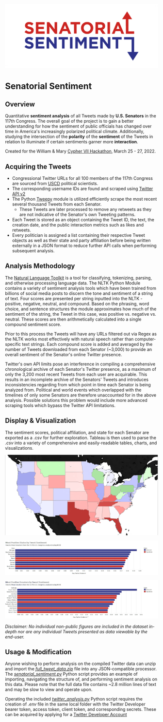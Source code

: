 <p align="center"><a href="https://ianmacdonald.me/sentorialsentiment.php" target="_blank" rel="noopener noreferrer"><img src="images/logos/senatorial_logo.png?raw=true" alt="re-frame logo"></a></p>

# Senatorial Sentiment

## Overview
Quantitative **sentiment analysis** of all Tweets made by **U.S. Senators** in the 117th Congress. The overall goal of the project is to gain a better understanding for how the sentiment of public officials has changed over time in America's increasingly polarized political climate. Additionally, studying the intersection of the **polarity** of the **sentiment** of the Tweets in relation to illuminate if certain sentiments garner more **interaction**. 

Created for the William & Mary [Cypher VII Hackathon](https://cypher-vii.devpost.com/), March 25 - 27, 2022.

## Acquiring the Tweets
* Congressional Twitter URLs for all 100 members of the 117th Congress are sourced from [USCD](https://ucsd.libguides.com/congress_twitter/home) political scientists.
* The corresponding username IDs are found and scraped using [Twitter API v2](https://developer.twitter.com/en/docs/twitter-api)
* The Python [Tweepy](https://www.tweepy.org/) module is utilized efficiently scrape the most recent several thousand Tweets from each Senator.
  * These Tweets are later processed to remove any retweets as they are not indicative of the Senator's own Tweeting patterns.
* Each Tweet is stored as an object containing the Tweet ID, the text, the creation date, and the public interaction metrics such as likes and retweets.
* Every politician is assigned a list containing their respective Tweet objects as well as their state and party affiliation before being written externally in a JSON format to reduce further API calls when performing subsequent analysis.

## Analysis Methodology
The [Natural Language Toolkit](https://www.nltk.org/) is a tool for classifying, tokenizing, parsing, and otherwise processing language data. The NLTK Python Module contains a variety of sentiment analysis tools which have been trained from billions of social media posts to discern the tone and sentiment of a string of text. Four scores are presented per string inputted into the NLTK - positive, negative, neutral, and compound. Based on the phrasing, word choice, and sentence structures the module approximates how much of the sentiment of the string, the Tweet in this case, was positive vs. negative vs. neutral. These scores are then arithmetically calculated into a single compound sentiment score. 

Prior to this process the Tweets will have any URLs filtered out via Regex as the NLTK works most effectively with natural speech rather than computer-specific text strings. Each compound score is added and averaged by the number of Tweets downloaded from each Senator (~3,000) to provide an overall sentiment of the Senator's online Twitter presence. 

Twitter's own API limits pose an interference in compiling a comprehensive chronological archive of each Senator's Twitter presence, as a maximum of only the 3,200 most recent Tweets from each user are acquirable. This results in an incomplete archive of the Senators' Tweets and introduces inconsistencies regarding from which point in time each Senator is being analyzed from. Political and world events which overlapped with the timelines of only some Senators are therefore unaccounted for in the above analysis. Possible solutions this problem would include more advanced scraping tools which bypass the Twitter API limitations.

## Display & Visualization
The sentiment scores, political affiliation, and state for each Senator are exported as a .csv for further exploration. Tableau is then used to parse the *.csv* into a variety of comprehensive and easily-readable tables, charts, and visualizations.

<p align="center"><a href="https://ianmacdonald.me/sentorialsentiment.php" target="_blank" rel="noopener noreferrer"><img src="visualizations/us_map_dark_alpha.png?raw=true" alt="re-frame logo"></a></p>
<p align="center"><a href="https://ianmacdonald.me/sentorialsentiment.php" target="_blank" rel="noopener noreferrer"><img src="visualizations/positive_states_dark_alpha.png?raw=true" alt="re-frame logo"></a></p>
<p align="center"><a href="https://ianmacdonald.me/sentorialsentiment.php" target="_blank" rel="noopener noreferrer"><img src="visualizations/positive_senators_dark_alpha.png?raw=true" alt="re-frame logo"></a></p>



*Disclaimer: No individual non-public figures are included in the dataset in-depth nor are any individual Tweets presented as data viewable by the end-user.*

## Usage & Modification
Anyone wishing to perform analysis on the compiled Twitter data can unzip and import the [*full_tweet_data.zip*](full_tweet_data.zip) file into any JSON-compatible processor. The [*senatorial_sentiment.py*](senatorial_sentiment.py) Python script provides an example of importing, navigating the structure of, and performing sentiment analysis on this data. Please note that the full data file contains ~2.8 million lines of text and may be slow to view and operate upon.

Operating the included [*twitter_analysis.py*](twitter_analysis.py) Python script requires the creation of *.env* file in the same local folder with the Twitter Developer bearer token, access token, client token, and corresponding secrets. These can be acquired by applying for a [Twitter Developer Account](https://developer.twitter.com/)
